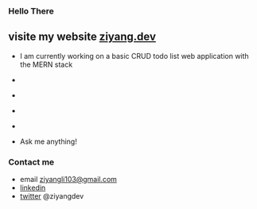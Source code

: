 ### Hello There
## visite my website [ziyang.dev](https://ziyang.dev)

- I am currently working on a basic CRUD todo list web application with the MERN stack
- ~~~~~~~~~~~~~~ learning discrete mathematics and C++
- ~~~~~~~~~~~~~~ practicing competitive programming on leetcode.com and kattis.org
- ~~~~~~~~~~~~~~ looking to collaborate on MERN stack projects
- ~~~~~~~~~~~~~~ looking for help with the math part of computer science
- Ask me anything!

### Contact me

- email ziyangli103@gmail.com
- [linkedin](https://www.linkedin.com/in/ziyangg/)
- [twitter](https://twitter.com/ziyangdev) @ziyangdev
